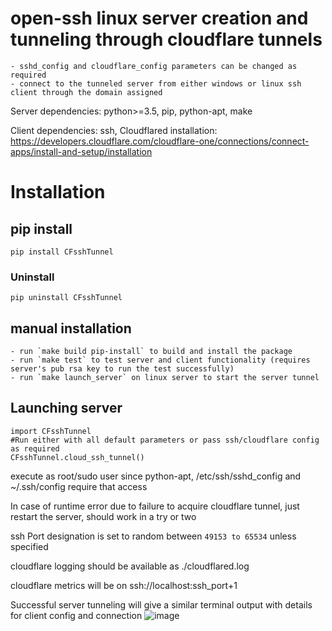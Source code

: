 # open-ssh linux server creation and tunneling through cloudflare tunnels
	- sshd_config and cloudflare_config parameters can be changed as required
	- connect to the tunneled server from either windows or linux ssh client through the domain assigned

Server dependencies: python>=3.5, pip, python-apt, make

Client dependencies: ssh, Cloudflared installation: https://developers.cloudflare.com/cloudflare-one/connections/connect-apps/install-and-setup/installation

# Installation
## pip install
```
pip install CFsshTunnel
```

### Uninstall
```
pip uninstall CFsshTunnel
```

## manual installation
	- run `make build pip-install` to build and install the package
	- run `make test` to test server and client functionality (requires server's pub rsa key to run the test successfully)
	- run `make launch_server` on linux server to start the server tunnel

## Launching server
```
import CFsshTunnel
#Run either with all default parameters or pass ssh/cloudflare config as required
CFsshTunnel.cloud_ssh_tunnel()
```

execute as root/sudo user since python-apt, /etc/ssh/sshd_config and ~/.ssh/config require that access

In case of runtime error due to failure to acquire cloudflare tunnel, just restart the server, should work in a try or two

ssh Port designation is set to random between `49153 to 65534` unless specified

cloudflare logging should be available as ./cloudflared.log

cloudflare metrics will be on ssh://localhost:ssh_port+1

Successful server tunneling will give a similar terminal output with details for client config and connection
![image](https://user-images.githubusercontent.com/19603746/148923523-39d9f492-388d-4251-8b88-c3247ff809eb.png)






